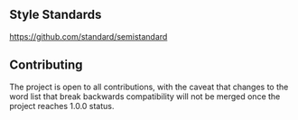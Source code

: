 ## Style Standards

https://github.com/standard/semistandard

## Contributing

The project is open to all contributions, with the caveat that changes to the word list that break backwards compatibility will not be merged once the project reaches 1.0.0 status.
